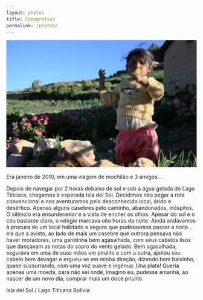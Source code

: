 ```yaml
---
layout: photos
title: Fotografias
permalink: /photos/
---
```


![image-title-here](/assets/imgs/photos/2010-01-06-thiagonasc-garota-boliviana.jpg)

Era janeiro de 2010, em uma viagem de mochilão e 3 amigos...

Depois de navegar por 2 horas debaixo de sol e sob a água gelada do Lago Titicaca, chegamos à esperada Isla del Sol.
Decidimos não pegar a rota convencional e nos aventuramos pelo desconhecido local, árido e desértico. Apenas alguns casebres pelo caminho, abandonados, inóspitos. O silêncio era ensurdecedor e a vista de encher os olhos.
Apesar do sol e o céu bastante claro, o relógio marcava oito horas da noite. Ainda andávamos à procura de um local habitado e seguro que pudéssemos passar a noite... eis que a avisto, ao lado de mais um casebre que outrora pensava não haver moradores, uma garotinha bem agasalhada, com seus cabelos lisos que dançavam as notas do sopro do vento gelado. Bem agasalhada, segurava em uma de suas mãos um pirulito e com a outra, ajeitou seu cabelo bem devagar e ergueu-se em minha direção, dizendo bem baixinho, quase sussurrando, com uma voz suave e ingênua: Una plata! Queria apenas uma moeda, para não sei onde, imagino eu, pudesse amanhã, ao nascer de um novo dia, comprar mais um doce pirulito.

Isla del Sol / Lago Titicaca
Bolívia